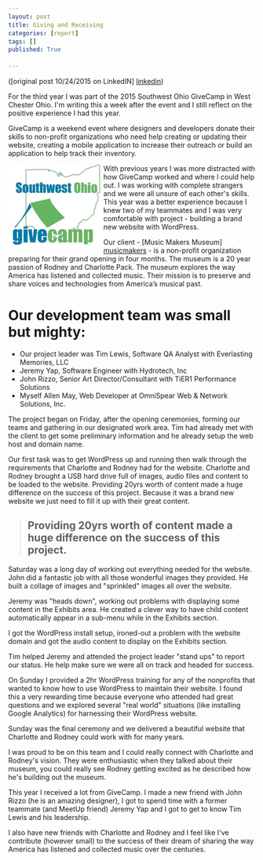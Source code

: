 ```yaml
---
layout: post
title: Giving and Receiving
categories: [report]
tags: []
published: True

---
```

([original post 10/24/2015 on LinkedIN] [linkedin])

For the third year I was part of the 2015 Southwest Ohio GiveCamp in West Chester Ohio. I'm writing this a week after the event and I still reflect on the positive experience I had this year.

GiveCamp is a weekend event where designers and developers donate their skills to non-profit organizations who need help creating or updating their website, creating a mobile application to increase their outreach or build an application to help track their inventory.

<img src="/images/GiveCamp.png" align="left" title="Southwest Ohio GiveCamp"> With previous years I was more distracted with how GiveCamp worked and where I could help out. I was working with complete strangers and we were all unsure of each other's skills. This year was a better experience because I knew two of my teammates and I was very comfortable with project - building a brand new website with WordPress.  

Our client - [Music Makers Museum] [musicmakers] - is a non-profit organization preparing for their grand opening in four months. The museum is a 20 year passion of Rodney and Charlotte Pack. The museum explores the way America has listened and collected music. Their mission is to preserve and share voices and technologies from America’s musical past.  

# Our development team was small but mighty:  

- Our project leader was Tim Lewis, Software QA Analyst with Everlasting Memories, LLC
- Jeremy Yap, Software Engineer with Hydrotech, Inc
- John Rizzo, Senior Art Director/Consultant with TiER1 Performance Solutions
- Myself Allen May, Web Developer at OmniSpear Web & Network Solutions, Inc.  

The project began on Friday, after the opening ceremonies, forming our teams and gathering in our designated work area. Tim had already met with the client to get some preliminary information and he already setup the web host and domain name.  

Our first task was to get WordPress up and running then walk through the requirements that Charlotte and Rodney had for the website. Charlotte and Rodney brought a USB hard drive full of images, audio files and content to be loaded to the website. Providing 20yrs worth of content made a huge difference on the success of this project. Because it was a brand new website we just need to fill it up with their great content.  

> ## Providing 20yrs worth of content made a huge difference on the success of this project.  

Saturday was a long day of working out everything needed for the website. John did a fantastic job with all those wonderful images they provided. He built a collage of images and "sprinkled" images all over the website.  

Jeremy was "heads down", working out problems with displaying some content in the Exhibits area. He created a clever way to have child content automatically appear in a sub-menu while in the Exhibits section.  

I got the WordPress install setup, ironed-out a problem with the website domain and got the audio content to display on the Exhibits section.  

Tim helped Jeremy and attended the project leader "stand ups" to report our status. He help make sure we were all on track and headed for success.  

On Sunday I provided a 2hr WordPress training for any of the nonprofits that wanted to know how to use WordPress to maintain their website. I found this a very rewarding time because everyone who attended had great questions and we explored several "real world" situations (like installing Google Analytics) for harnessing their WordPress website.  

Sunday was the final ceremony and we delivered a beautiful website that Charlotte and Rodney could work with for many years.  

I was proud to be on this team and I could really connect with Charlotte and Rodney's vision. They were enthusiastic when they talked about their museum, you could really see Rodney getting excited as he described how he's building out the museum.  

This year I received a lot from GiveCamp. I made a new friend with John Rizzo (he is an amazing designer), I got to spend time with a former teammate (and MeetUp friend) Jeremy Yap and I got to get to know Tim Lewis and his leadership.  

I also have new friends with Charlotte and Rodney and I feel like I've contribute (however small) to the success of their dream of sharing the way America has listened and collected music over the centuries.

[musicmakers]: http://musicmakersmuseum.com/
[linkedin]: https://www.linkedin.com/pulse/giving-receiving-allen-may